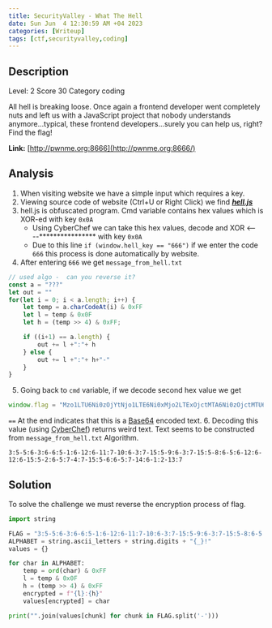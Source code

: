 ```yaml
---
title: SecurityValley - What The Hell
date: Sun Jun  4 12:30:59 AM +04 2023
categories: [Writeup]
tags: [ctf,securityvalley,coding]
---
```


## Description 

Level: 2 Score 30 Category coding

All hell is breaking loose. Once again a frontend developer went completely nuts and left us with a JavaScript project that nobody understands anymore...typical, these frontend developers...surely you can help us, right? Find the flag!

**Link:** [http://pwnme.org:8666](http://pwnme.org:8666/)

## Analysis

1. When visiting website we have a simple input which requires a key.
2. Viewing source code of website (Ctrl+U or Right Click) we find ***[hell.js](http://pwnme.org:8666/hell.js)***
3. hell.js is obfuscated program. Cmd variable contains hex values which is XOR-ed with key `0x0A`
	* Using CyberChef we can take this hex values, decode and XOR <----**************** with key `0x0A`
	* Due to this line `if (window.hell_key == "666")` if we enter the code `666` this process is done automatically by website.
4. After entering `666` we get `message_from_hell.txt`
```js
// used algo -  can you reverse it?
const a = "???"
let out = ""
for(let i = 0; i < a.length; i++) {
    let temp = a.charCodeAt(i) & 0xFF
    let l = temp & 0x0F
    let h = (temp >> 4) & 0xFF;

    if ((i+1) == a.length) {
        out += l +":"+ h
    } else {
        out += l +":"+ h+"-"
    }
}
```
5. Going back to `cmd` variable, if we decode second hex value we get 
```js
window.flag = "Mzo1LTU6Ni0zOjYtNjo1LTE6Ni0xMjo2LTExOjctMTA6Ni0zOjctMTU6NS05OjYtMzo3LTE1OjUtODo2LTU6Ni0xMjo2LTEyOjYtMTU6NS0yOjYtNTo3LTQ6Ny0xNTo1LTY6Ni01OjctMTQ6Ni0xOjItMTM6Nw=="
```
`==` At the end indicates that this is a [Base64](https://www.wikiwand.com/en/Base64#introduction) encoded text.
6. Decoding this value (using [CyberChef](https://gchq.github.io/CyberChef/)) returns weird text. Text seems to be constructed from `message_from_hell.txt` Algorithm.
```
3:5-5:6-3:6-6:5-1:6-12:6-11:7-10:6-3:7-15:5-9:6-3:7-15:5-8:6-5:6-12:6-12:6-15:5-2:6-5:7-4:7-15:5-6:6-5:7-14:6-1:2-13:7
```
 
## Solution 

To solve the challenge we must reverse the encryption process of flag.
```py
import string

FLAG = "3:5-5:6-3:6-6:5-1:6-12:6-11:7-10:6-3:7-15:5-9:6-3:7-15:5-8:6-5:6-12:6-12:6-15:5-2:6-5:7-4:7-15:5-6:6-5:7-14:6-1:2-13:7"
ALPHABET = string.ascii_letters + string.digits + "{_}!"
values = {}

for char in ALPHABET:
    temp = ord(char) & 0xFF
    l = temp & 0x0F
    h = (temp >> 4) & 0xFF
    encrypted = f"{l}:{h}"
    values[encrypted] = char

print("".join(values[chunk] for chunk in FLAG.split('-')))
```